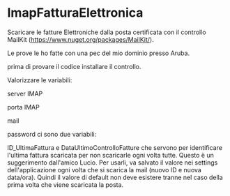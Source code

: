 # ImapFatturaElettronica

Scaricare le fatture Elettroniche dalla posta certificata con il controllo MailKit (https://www.nuget.org/packages/MailKit/).

Le prove le ho fatte con una pec del mio dominio presso Aruba.

prima di provare il codice installare il controllo.

Valorizzare le variabili:

server IMAP

porta IMAP

mail

password
ci sono due variabili:

ID_UltimaFattura e DataUltimoControlloFatture che servono per identificare l'ultima fattura scaricata per non scaricarle ogni volta tutte.
Questo è un suggerimento dall'amico Lucio. 
Per usarli, va salvato il valore nei settings dell'applicazione ogni volta che si scarica la mail (nuovo ID e nuova data/ora).
Quindi il valore di default non deve esistere tranne nel caso della prima volta che viene scaricata la posta.
